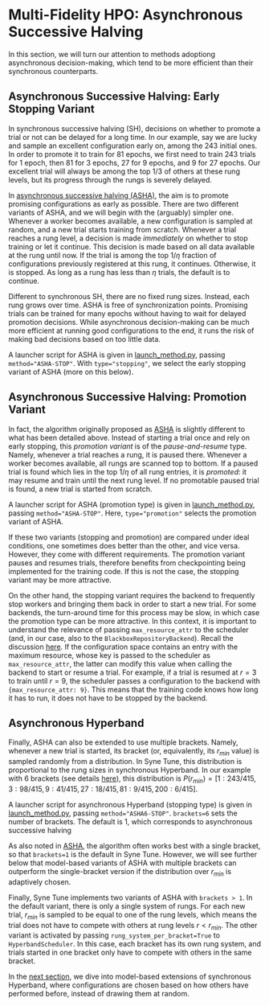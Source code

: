# Multi-Fidelity HPO: Asynchronous Successive Halving

In this section, we will turn our attention to methods adoptiong asynchronous
decision-making, which tend to be more efficient than their synchronous
counterparts.


## Asynchronous Successive Halving: Early Stopping Variant

In synchronous successive halving (SH), decisions on whether to promote a trial
or not can be delayed for a long time. In our example, say we are lucky and
sample an excellent configuration early on, among the 243 initial ones. In order
to promote it to train for 81 epochs, we first need to train 243 trials for 1
epoch, then 81 for 3 epochs, 27 for 9 epochs, and 9 for 27 epochs. Our excellent
trial will always be among the top $1/3$ of others at these rung
levels, but its progress through the rungs is severely delayed.

In [asynchronous successive halving (ASHA)](https://arxiv.org/abs/1810.05934),
the aim is to promote promising configurations as early as possible. There are
two different variants of ASHA, and we will begin with the (arguably) simpler
one. Whenever a worker becomes available, a new configuration is sampled at
random, and a new trial starts training from scratch. Whenever a trial reaches a
rung level, a decision is made *immediately* on whether to stop training or
let it continue. This decision is made based on all data available at the rung
until now. If the trial is among the top $1 / \eta$ fraction of
configurations previously registered at this rung, it continues. Otherwise, it
is stopped. As long as a rung has less than $\eta$ trials, the default is
to continue.

Different to synchronous SH, there are no fixed rung sizes. Instead, each rung
grows over time. ASHA is free of synchronization points. Promising trials can
be trained for many epochs without having to wait for delayed promotion
decisions. While asynchronous decision-making can be much more efficient at
running good configurations to the end, it runs the risk of making bad decisions
based on too little data.

A launcher script for ASHA is given in
[launch_method.py](scripts/launch_method.py), passing `method="ASHA-STOP"`.
With `type="stopping"`, we select the early stopping variant of ASHA (more on
this below).


## Asynchronous Successive Halving: Promotion Variant

In fact, the algorithm originally proposed as [ASHA](https://arxiv.org/abs/1810.05934)
is slightly different to what has been detailed above. Instead of starting a
trial once and rely on early stopping, this *promotion variant* is of the
*pause-and-resume* type. Namely, whenever a trial reaches a rung, it is paused
there. Whenever a worker becomes available, all rungs are scanned top to bottom.
If a paused trial is found which lies in the top $1 / \eta$ of all rung
entries, it is *promoted*: it may resume and train until the next rung level.
If no promotable paused trial is found, a new trial is started from scratch.

A launcher script for ASHA (promotion type) is given in
[launch_method.py](scripts/launch_method.py), passing `method="ASHA-STOP"`.
Here, `type="promotion"` selects the promotion variant of ASHA.

If these two variants (stopping and promotion) are compared under ideal conditions,
one sometimes does better than the other, and vice versa. However, they come with
different requirements. The promotion variant pauses and resumes trials, therefore
benefits from checkpointing being implemented for the training code. If this is
not the case, the stopping variant may be more attractive.

On the other hand, the stopping variant requires the backend to frequently stop
workers and bringing them back in order to start a new trial. For some backends,
the turn-around time for this process may be slow, in which case the promotion
type can be more attractive. In this context, it is important to understand the
relevance of passing `max_resource_attr` to the scheduler (and, in our case, also
to the `BlackboxRepositoryBackend`). Recall the discussion
[here](mf_setup.md#the-launcher-script). If the configuration space contains
an entry with the maximum resource, whose key is passed to the scheduler as
`max_resource_attr`, the latter can modify this value when calling the backend
to start or resume a trial. For example, if a trial is resumed at $r = 3$
to train until $r = 9$, the scheduler passes a configuration to the
backend with `{max_resource_attr: 9}`. This means that the training code knows
how long it has to run, it does not have to be stopped by the backend.


## Asynchronous Hyperband

Finally, ASHA can also be extended to use multiple brackets. Namely, whenever
a new trial is started, its bracket (or, equivalently, its $r_{min}$
value) is sampled randomly from a distribution. In Syne Tune, this distribution
is proportional to the rung sizes in synchronous Hyperband. In our example with
6 brackets (see details [here](mf_syncsh.md#synchronous-hyperband)), this
distribution is
$P(r_{min}) = [1:243/415, 3:98/415, 9:41/415, 27:18/415, 81:9/415, 200:6/415]$.

A launcher script for asynchronous Hyperband (stopping type) is given in
[launch_method.py](scripts/launch_method.py), passing `method="ASHA6-STOP"`.
`brackets=6` sets the number of brackets. The default is 1, which corresponds
to asynchronous successive halving

As also noted in [ASHA](https://arxiv.org/abs/1810.05934), the algorithm often
works best with a single bracket, so that `brackets=1` is the default in Syne
Tune. However, we will see further below that model-based variants of ASHA with
multiple brackets can outperform the single-bracket version if the distribution
over $r_{min}$ is adaptively chosen.

Finally, Syne Tune implements two variants of ASHA with `brackets > 1`. In the
default variant, there is only a single system of rungs. For each new trial,
$r_{min}$ is sampled to be equal to one of the rung levels, which means
the trial does not have to compete with others at rung levels $r < r_{min}$.
The other variant is activated by passing `rung_system_per_bracket=True` to
`HyperbandScheduler`. In this case, each bracket has its own rung system, and
trials started in one bracket only have to compete with others in the same
bracket.


In the [next section](mf_sync_model.md), we dive into model-based extensions of
synchronous Hyperband, where configurations are chosen based on how others have
performed before, instead of drawing them at random.

